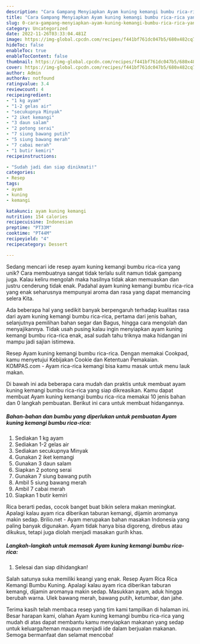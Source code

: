 ```yaml
---
description: "Cara Gampang Menyiapkan Ayam kuning kemangi bumbu rica-rica yang Bisa Manjain Lidah"
title: "Cara Gampang Menyiapkan Ayam kuning kemangi bumbu rica-rica yang Bisa Manjain Lidah"
slug: 0-cara-gampang-menyiapkan-ayam-kuning-kemangi-bumbu-rica-rica-yang-bisa-manjain-lidah
category: Uncategorized
date: 2022-11-26T03:33:04.481Z
image: https://img-global.cpcdn.com/recipes/f441bf761dc047b5/680x482cq70/ayam-kuning-kemangi-bumbu-rica-rica-foto-resep-utama.jpg
hideToc: false
enableToc: true
enableTocContent: false
thumbnail: https://img-global.cpcdn.com/recipes/f441bf761dc047b5/680x482cq70/ayam-kuning-kemangi-bumbu-rica-rica-foto-resep-utama.jpg
cover: https://img-global.cpcdn.com/recipes/f441bf761dc047b5/680x482cq70/ayam-kuning-kemangi-bumbu-rica-rica-foto-resep-utama.jpg
author: Admin
authorAv: notfound
ratingvalue: 3.4
reviewcount: 4
recipeingredient:
- "1 kg ayam"
- "1-2 gelas air"
- "secukupnya Minyak"
- "2 iket kemangi"
- "3 daun salam"
- "2 potong serai"
- "7 siung bawang putih"
- "5 siung bawang merah"
- "7 cabai merah"
- "1 butir kemiri"
recipeinstructions:

- "Sudah jadi dan siap dinikmati!"
categories:
- Resep
tags:
- ayam
- kuning
- kemangi

katakunci: ayam kuning kemangi 
nutrition: 154 calories
recipecuisine: Indonesian
preptime: "PT33M"
cooktime: "PT44M"
recipeyield: "4"
recipecategory: Dessert

---
```





Sedang mencari ide resep ayam kuning kemangi bumbu rica-rica yang unik? Cara membuatnya sangat tidak terlalu sulit namun tidak gampang juga. Kalau keliru mengolah maka hasilnya tidak akan memuaskan dan justru cenderung tidak enak. Padahal ayam kuning kemangi bumbu rica-rica yang enak seharusnya mempunyai aroma dan rasa yang dapat memancing selera Kita.





Ada beberapa hal yang sedikit banyak berpengaruh terhadap kualitas rasa dari ayam kuning kemangi bumbu rica-rica, pertama dari jenis bahan, selanjutnya pemilihan bahan segar dan Bagus, hingga cara mengolah dan menyajikannya. Tidak usah pusing kalau ingin menyiapkan ayam kuning kemangi bumbu rica-rica enak,      asal sudah tahu triknya maka hidangan ini mampu jadi sajian istimewa.














Resep Ayam kuning kemangi bumbu rica-rica. Dengan memakai Cookpad, kamu menyetujui Kebijakan Cookie dan Ketentuan Pemakaian. KOMPAS.com - Ayam rica-rica kemangi bisa kamu masak untuk menu lauk makan.






Di bawah ini ada beberapa cara mudah dan praktis untuk membuat ayam kuning kemangi bumbu rica-rica yang siap dikreasikan. Kamu dapat membuat Ayam kuning kemangi bumbu rica-rica memakai 10 jenis bahan dan 0 langkah pembuatan. Berikut ini cara untuk membuat hidangannya.

<!--inarticleads1-->

##### Bahan-bahan dan bumbu yang diperlukan untuk pembuatan Ayam kuning kemangi bumbu rica-rica:

1. Sediakan 1 kg ayam
1. Sediakan 1-2 gelas air
1. Sediakan secukupnya Minyak
1. Gunakan 2 iket kemangi
1. Gunakan 3 daun salam
1. Siapkan 2 potong serai
1. Gunakan 7 siung bawang putih
1. Ambil 5 siung bawang merah
1. Ambil 7 cabai merah
1. Siapkan 1 butir kemiri


Rica berarti pedas, cocok banget buat bikin selera makan meningkat. Apalagi kalau ayam rica diberikan taburan kemangi, dijamin aromanya makin sedap. Brilio.net - Ayam merupakan bahan masakan Indonesia yang paling banyak digunakan. Ayam tidak hanya bisa digoreng, direbus atau dikukus, tetapi juga diolah menjadi masakan gurih khas. 

<!--inarticleads2-->

##### Langkah-langkah untuk memasak Ayam kuning kemangi bumbu rica-rica:


1. Selesai dan siap dihidangkan!

Salah satunya suka memiliki keangi yang enak. Resep Ayam Rica Rica Kemangi Bumbu Kuning. Apalagi kalau ayam rica diberikan taburan kemangi, dijamin aromanya makin sedap. Masukkan ayam, aduk hingga berubah warna. Ulek bawang merah, bawang putih, ketumbar, dan jahe. 

Terima kasih telah membaca resep yang tim kami tampilkan di halaman ini. Besar harapan kami, olahan Ayam kuning kemangi bumbu rica-rica yang mudah di atas dapat membantu kamu menyiapkan makanan yang sedap untuk keluarga/teman maupun menjadi ide dalam berjualan makanan. Semoga bermanfaat dan selamat mencoba!
